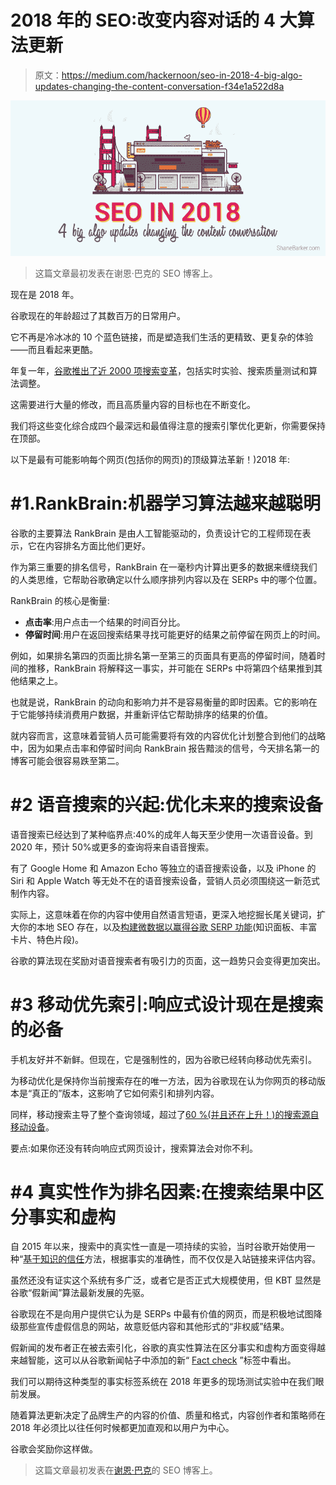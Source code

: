 # 2018 年的 SEO:改变内容对话的 4 大算法更新

> 原文：<https://medium.com/hackernoon/seo-in-2018-4-big-algo-updates-changing-the-content-conversation-f34e1a522d8a>

![](img/0c7dee72dfb8b7678abddbf5d0c2f2a0.png)

> 这篇文章最初发表在谢恩·巴克的 SEO 博客上。

现在是 2018 年。

谷歌现在的年龄超过了其数百万的日常用户。

它不再是冷冰冰的 10 个蓝色链接，而是塑造我们生活的更精致、更复杂的体验——而且看起来更酷。

年复一年，[谷歌推出了近 2000 项搜索变革](https://searchengineland.com/google-launched-1600-new-changes-search-last-year-274053)，包括实时实验、搜索质量测试和算法调整。

这需要进行大量的修改，而且高质量内容的目标也在不断变化。

我们将这些变化综合成四个最深远和最值得注意的搜索引擎优化更新，你需要保持在顶部。

以下是最有可能影响每个网页(包括你的网页)的顶级算法革新！)2018 年:

# #1.RankBrain:机器学习算法越来越聪明

谷歌的主要算法 RankBrain 是由人工智能驱动的，负责设计它的工程师现在表示，它在内容排名方面比他们更好。

作为第三重要的排名信号，RankBrain 在一毫秒内计算出更多的数据来缠绕我们的人类思维，它帮助谷歌确定以什么顺序排列内容以及在 SERPs 中的哪个位置。

RankBrain 的核心是衡量:

*   **点击率**:用户点击一个结果的时间百分比。
*   **停留时间**:用户在返回搜索结果寻找可能更好的结果之前停留在网页上的时间。

例如，如果排名第四的页面比排名第一至第三的页面具有更高的停留时间，随着时间的推移，RankBrain 将解释这一事实，并可能在 SERPs 中将第四个结果推到其他结果之上。

也就是说，RankBrain 的动向和影响力并不是容易衡量的即时因素。它的影响在于它能够持续消费用户数据，并重新评估它帮助排序的结果的价值。

就内容而言，这意味着营销人员可能需要将有效的内容优化计划整合到他们的战略中，因为如果点击率和停留时间向 RankBrain 报告黯淡的信号，今天排名第一的博客可能会很容易跌至第二。

# #2 语音搜索的兴起:优化未来的搜索设备

语音搜索已经达到了某种临界点:40%的成年人每天至少使用一次语音设备。到 2020 年，预计 50%或更多的查询将来自语音搜索。

有了 Google Home 和 Amazon Echo 等独立的语音搜索设备，以及 iPhone 的 Siri 和 Apple Watch 等无处不在的语音搜索设备，营销人员必须围绕这一新范式制作内容。

实际上，这意味着在你的内容中使用自然语言短语，更深入地挖掘长尾关键词，扩大你的本地 SEO 存在，以及[构建微数据以赢得谷歌 SERP 功能](https://www.brafton.com/blog/distribution/a-content-marketers-guide-to-every-2018-google-serp-feature/)(知识面板、丰富卡片、特色片段)。

谷歌的算法现在奖励对语音搜索者有吸引力的页面，这一趋势只会变得更加突出。

# #3 移动优先索引:响应式设计现在是搜索的必备

手机友好并不新鲜。但现在，它是强制性的，因为谷歌已经转向移动优先索引。

为移动优化是保持你当前搜索存在的唯一方法，因为谷歌现在认为你网页的移动版本是“真正的”版本，这影响了它如何索引和排列内容。

同样，移动搜索主导了整个查询领域，超过了[60 %(并且还在上升！)的搜索源自移动设备](https://www.thewebmaster.com/seo/2017/may/2/60-percent-online-searches-mobile-devices/)。

要点:如果你还没有转向响应式网页设计，搜索算法会对你不利。

# #4 真实性作为排名因素:在搜索结果中区分事实和虚构

自 2015 年以来，搜索中的真实性一直是一项持续的实验，当时谷歌开始使用一种“[基于知识的信任](https://arxiv.org/pdf/1502.03519v1.pdf)方法，根据事实的准确性，而不仅仅是入站链接来评估内容。

虽然还没有证实这个系统有多广泛，或者它是否正式大规模使用，但 KBT 显然是谷歌“假新闻”算法最新发展的先驱。

谷歌现在不是向用户提供它认为是 SERPs 中最有价值的网页，而是积极地试图降级那些宣传虚假信息的网站，故意贬低内容和其他形式的“非权威”结果。

假新闻的发布者正在被去索引化，谷歌的真实性算法在区分事实和虚构方面变得越来越智能，这可以从谷歌新闻帖子中添加的新“ [Fact check](https://developers.google.com/search/docs/data-types/factcheck) ”标签中看出。

我们可以期待这种类型的事实标签系统在 2018 年更多的现场测试实验中在我们眼前发展。

随着算法更新决定了品牌生产的内容的价值、质量和格式，内容创作者和策略师在 2018 年必须比以往任何时候都更加直观和以用户为中心。

谷歌会奖励你这样做。

> 这篇文章最初发表在[谢恩·巴克](https://shanebarker.com/blog/seo-2018-algo-updates-content-conversation/)的 SEO 博客上。